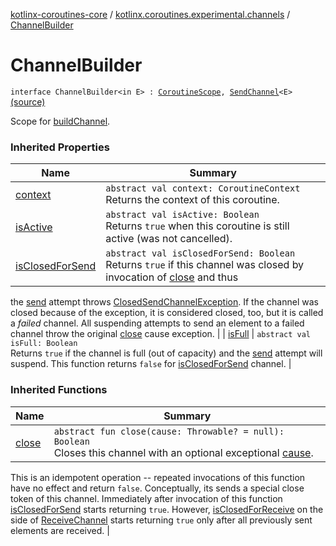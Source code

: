 [kotlinx-coroutines-core](../index.md) / [kotlinx.coroutines.experimental.channels](index.md) / [ChannelBuilder](.)

# ChannelBuilder

`interface ChannelBuilder<in E> : `[`CoroutineScope`](../kotlinx.coroutines.experimental/-coroutine-scope/index.md)`, `[`SendChannel`](-send-channel/index.md)`<E>` [(source)](http://github.com/kotlin/kotlinx.coroutines/tree/master/kotlinx-coroutines-core/src/main/kotlin/kotlinx/coroutines/experimental/channels/ChannelBuilder.kt#L25)

Scope for [buildChannel](build-channel.md).

### Inherited Properties

| Name | Summary |
|---|---|
| [context](../kotlinx.coroutines.experimental/-coroutine-scope/context.md) | `abstract val context: CoroutineContext`<br>Returns the context of this coroutine. |
| [isActive](../kotlinx.coroutines.experimental/-coroutine-scope/is-active.md) | `abstract val isActive: Boolean`<br>Returns `true` when this coroutine is still active (was not cancelled). |
| [isClosedForSend](-send-channel/is-closed-for-send.md) | `abstract val isClosedForSend: Boolean`<br>Returns `true` if this channel was closed by invocation of [close](-send-channel/close.md) and thus
the [send](-send-channel/send.md) attempt throws [ClosedSendChannelException](-closed-send-channel-exception/index.md). If the channel was closed because of the exception, it
is considered closed, too, but it is called a *failed* channel. All suspending attempts to send
an element to a failed channel throw the original [close](-send-channel/close.md) cause exception. |
| [isFull](-send-channel/is-full.md) | `abstract val isFull: Boolean`<br>Returns `true` if the channel is full (out of capacity) and the [send](-send-channel/send.md) attempt will suspend.
This function returns `false` for [isClosedForSend](-send-channel/is-closed-for-send.md) channel. |

### Inherited Functions

| Name | Summary |
|---|---|
| [close](-send-channel/close.md) | `abstract fun close(cause: Throwable? = null): Boolean`<br>Closes this channel with an optional exceptional [cause](-send-channel/close.md#kotlinx.coroutines.experimental.channels.SendChannel$close(kotlin.Throwable)/cause).
This is an idempotent operation -- repeated invocations of this function have no effect and return `false`.
Conceptually, its sends a special close token of this channel. Immediately after invocation of this function
[isClosedForSend](-send-channel/is-closed-for-send.md) starts returning `true`. However, [isClosedForReceive](-receive-channel/is-closed-for-receive.md)
on the side of [ReceiveChannel](-receive-channel/index.md) starts returning `true` only after all previously sent elements
are received. |

